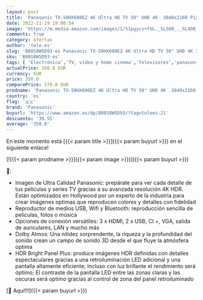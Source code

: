 ```yaml
---
layout: post
title: 'Panasonic TX-50HX600EZ 4K Ultra HD TV 50" UHD 4K  3840x2160 Píxeles  Smart TV  HCX  Dolby Vision  Ethernet  RCA  WiFi - Plata'
date: 2022-11-19 19:00:54
image: 'https://m.media-amazon.com/images/I/51pgycv+fbL._SL500_._SL400_.jpg'
comments: true
category: ofertas
author: 'tole.es'
slug: 'B08S8W5D93-es Panasonic TX-50HX600EZ 4K Ultra HD TV 50" UHD 4K 3840x2160...'
sku: 'B08S8W5D93-es'
tags: [ 'Electrónica','TV, vídeo y home cinema','Televisores','panasonic','smart','tv','🇪🇸', ]
actualPrice: 350.0 EUR
currency: EUR
price: 350.0
comparePrice: 579.0 EUR
prodname: 'Panasonic TX-50HX600EZ 4K Ultra HD TV 50" UHD 4K  3840x2160 Píxeles  Smart TV  HCX  Dolby Vision  Ethernet  RCA  WiFi - Plata'
country: 'es'
flag: '🇪🇸'
brand: 'Panasonic'
buyurl: 'https://www.amazon.es/dp/B08S8W5D93/?tag=tolees-21'
descuento: '39.55'
average: '350.0'
---
```


En este momento está [{{< param title >}}]({{< param buyurl >}}) en el siguiente enlace!

[![{{< param prodname >}}]({{< param image >}})]({{< param buyurl >}})

🔎:

- Imagen de Ultra Calidad Panasonic: prepárate para ver cada detalle de tus películas y series TV gracias a su avanzada resolución 4K HDR. Están optimizados en Hollywood por un experto de la industria para crear imágenes optimas que reproducen colores y detalles con fidelidad
- Reproductor de medios USB, Wifi y Bluetooth: reproducción sencilla de películas, fotos o música
- Opciones de conexión versátiles: 3 x HDMI, 2 x USB, CI +, VGA, salida de auriculares, LAN y mucho más
- Dolby Atmos: Una nitidez sorprendente, la riqueza y la profundidad del sonido crean un campo de sonido 3D desde el que fluye la atmósfera optima
- HDR Bright Panel Plus: produce imágenes HDR definidas con detalles espectaculares gracias a una retroiluminación LED adicional y una pantalla altamente eficiente; Incluso con luz brillante el rendimiento será óptimo; El contraste de la pantalla LED entre las zonas claras y las oscuras será optimo gracias al control de zona del panel retroiluminado

[🛒 Aquí!!!]({{< param buyurl >}})
